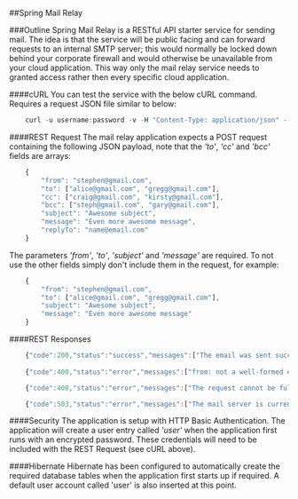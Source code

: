 ##Spring Mail Relay

###Outline
Spring Mail Relay is a RESTful API starter service for sending mail. The idea is that the service will be public facing and can forward requests to an internal SMTP server; this would normally be locked down behind your corporate firewall and would otherwise be unavailable from your cloud application. This way only the mail relay service needs to granted access rather then every specific cloud application.

####cURL
You can test the service with the below cURL command. Requires a request JSON file similar to below:
```javascript
	curl -u username:password -v -H "Content-Type: application/json" --data "@request.json" http://localhost:8080/mail-relay/send
```

####REST Request
The mail relay application expects a POST request containing the following JSON payload, note that the *'to'*, *'cc'* and *'bcc'* fields are arrays:
```javascript
	{
		"from": "stephen@gmail.com",
		"to": ["alice@gmail.com", "gregg@gmail.com"],
		"cc": ["craig@gmail.com", "kirsty@gmail.com"],
		"bcc": ["steph@gmail.com", "gary@gmail.com"],
		"subject": "Awesome subject",
		"message": "Even more awesome message",
		"replyTo": "name@email.com"
	}
```
The parameters *'from'*, *'to'*, *'subject'* and *'message'* are required. To not use the other fields simply don't include them in the request, for example:
```javascript
	{
		"from": "stephen@gmail.com",
		"to": ["alice@gmail.com", "gregg@gmail.com"],
		"subject": "Awesome subject",
		"message": "Even more awesome message"
	}
```

####REST Responses
```javascript
	{"code":200,"status":"success","messages":["The email was sent successfully"]}
		
	{"code":400,"status":"error","messages":["from: not a well-formed email address"]}

	{"code":400,"status":"error","messages":["The request cannot be fulfilled due to bad syntax."]}

	{"code":503,"status":"error","messages":["The mail server is currently unavailable."]}
```
####Security
The application is setup with HTTP Basic Authentication. The application will create a user entry called *'user'* when the application first runs with an encrypted password. These credentials will need to be included with the REST Request (see cURL above).
	
####Hibernate
Hibernate has been configured to automatically create the required database tables when the application first starts up if required. A default user account called 'user' is also inserted at this point.
